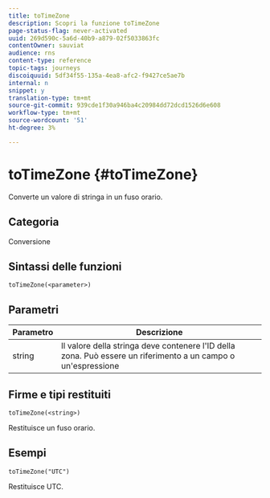 ```yaml
---
title: toTimeZone
description: Scopri la funzione toTimeZone
page-status-flag: never-activated
uuid: 269d590c-5a6d-40b9-a879-02f5033863fc
contentOwner: sauviat
audience: rns
content-type: reference
topic-tags: journeys
discoiquuid: 5df34f55-135a-4ea8-afc2-f9427ce5ae7b
internal: n
snippet: y
translation-type: tm+mt
source-git-commit: 939cde1f30a946ba4c20984dd72dcd1526d6e608
workflow-type: tm+mt
source-wordcount: '51'
ht-degree: 3%

---
```



# toTimeZone {#toTimeZone}

Converte un valore di stringa in un fuso orario.

## Categoria

Conversione

## Sintassi delle funzioni

`toTimeZone(<parameter>)`

## Parametri

| Parametro | Descrizione |
|--- |--- |
| string | Il valore della stringa deve contenere l&#39;ID della zona. Può essere un riferimento a un campo o un&#39;espressione |

## Firme e tipi restituiti

`toTimeZone(<string>)`

Restituisce un fuso orario.

## Esempi

`toTimeZone("UTC")`

Restituisce UTC.
